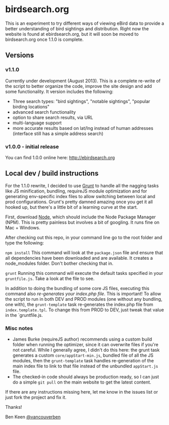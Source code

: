 # birdsearch.org

This is an experiment to try different ways of viewing eBird data to provide a better understanding of
bird sightings and distribution. Right now the website is found at ebirdsearch.org, but it will soon be moved
to birdsearch.org once 1.1.0 is complete.

## Versions

### v1.1.0
Currently under development (August 2013). This is a complete re-write of the script to better organize the code,
improve the site design and add some functionality. It version includes the following:

- Three search types: "bird sightings", "notable sightings", "popular birding locations"
- advanced search functionality
- option to share search results, via URL
- multi-language support
- more accurate results based on lat/lng instead of human addresses (interface still has a simple address search)

### v1.0.0 - initial release
You can find 1.0.0 online here:
http://ebirdsearch.org

## Local dev / build instructions

For the 1.1.0 rewrite, I decided to use [Grunt](http://gruntjs.com/) to handle all the nagging tasks like JS minification,
bundling, requireJS module optimization and for generating env-specific index files to allow switching between local and
prod configurations. Grunt's pretty damned amazing once you get it all hooked up, but there's a little bit of a learning
curve at the start.

First, download [Node](http://nodejs.org/), which should include the Node Package Manager (NPM). This is pretty
painless but involves a bit of googling. It runs fine on Mac + Windows.

After checking out this repo, in your command line go to the root folder and type the following:

`npm install`
This command will look at the `package.json` file and ensure that all dependencies have been downloaded and are available.
It creates a node_modules folder. Don't bother checking that in.

`grunt`
Running this command will execute the default tasks specified in your `gruntfile.js`. Take a look at the file to see.

In addition to doing the bundling of some core JS files, executing this command also *re-generates your index.php file*.
This is important! To allow the script to run in both DEV and PROD modules (one without any bundling, one with), the
`grunt-template` task re-generates the index.php file from `index.template.tpl`. To change this from PROD to DEV, just
tweak that value in the `gruntfile.js.

### Misc notes
- James Burke (requireJS author) recommends using a custom build folder when running the optimizer, since it can overwrite
files if you're not careful. While I generally agree, I didn't do this here: the grunt task generates a custom
`core/appStart-min.js`, bundled file of all the JS modules, then the `grunt-template` task handles re-generation of the main
index file to link to that file instead of the unbundled `appStart.js` file.
- The checked-in code should always be production ready, so I can just do a simple `git pull` on the main website to get
the latest content.

If there are any instructions missing here, let me know in the issues list or just fork the project and fix it.

Thanks!

Ben Keen
[@vancouverben](https://twitter.com/#!/vancouverben)